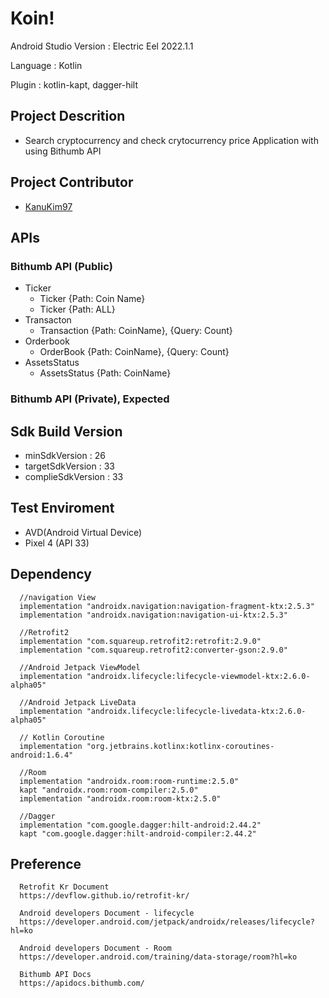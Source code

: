 # Koin!
  Android Studio Version : Electric Eel 2022.1.1
  
  Language : Kotlin
  
  Plugin : kotlin-kapt, dagger-hilt
  
## Project Descrition 
  - Search cryptocurrency and check crytocurrency price Application with using Bithumb API
  
## Project Contributor
  - [KanuKim97](https://github.com/KanuKim97)
  
## APIs
 ### Bithumb API (Public)
  - Ticker
    - Ticker {Path: Coin Name}
    - Ticker {Path: ALL}
  - Transacton
    - Transaction {Path: CoinName}, {Query: Count}
  - Orderbook
    - OrderBook {Path: CoinName}, {Query: Count}
  - AssetsStatus
    - AssetsStatus {Path: CoinName} 
  
 ### Bithumb API (Private), Expected
 
## Sdk Build Version 
  - minSdkVersion : 26
  - targetSdkVersion : 33
  - complieSdkVersion :  33

## Test Enviroment 
 - AVD(Android Virtual Device)
 - Pixel 4 (API 33)

## Dependency 
```
  //navigation View
  implementation "androidx.navigation:navigation-fragment-ktx:2.5.3"
  implementation "androidx.navigation:navigation-ui-ktx:2.5.3"
  
  //Retrofit2
  implementation "com.squareup.retrofit2:retrofit:2.9.0"
  implementation "com.squareup.retrofit2:converter-gson:2.9.0"
  
  //Android Jetpack ViewModel
  implementation "androidx.lifecycle:lifecycle-viewmodel-ktx:2.6.0-alpha05"
  
  //Android Jetpack LiveData
  implementation "androidx.lifecycle:lifecycle-livedata-ktx:2.6.0-alpha05"
  
  // Kotlin Coroutine
  implementation "org.jetbrains.kotlinx:kotlinx-coroutines-android:1.6.4"
  
  //Room
  implementation "androidx.room:room-runtime:2.5.0"
  kapt "androidx.room:room-compiler:2.5.0"
  implementation "androidx.room:room-ktx:2.5.0"
  
  //Dagger
  implementation "com.google.dagger:hilt-android:2.44.2"
  kapt "com.google.dagger:hilt-android-compiler:2.44.2"
```

## Preference 
```
  Retrofit Kr Document 
  https://devflow.github.io/retrofit-kr/
  
  Android developers Document - lifecycle
  https://developer.android.com/jetpack/androidx/releases/lifecycle?hl=ko
  
  Android developers Document - Room 
  https://developer.android.com/training/data-storage/room?hl=ko
  
  Bithumb API Docs 
  https://apidocs.bithumb.com/
```
